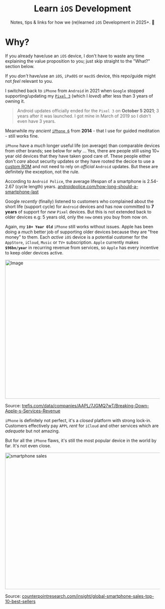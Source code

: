 <div align="center">

# Learn `iOS` Development

Notes, tips &amp; links for how we (re)learned `iOS` Development in 2025+. 📱

</div>

# Why?

If you already have/use an `iOS` device,
I don't have to waste any time
explaining the value proposition to you;
just skip straight to the "What?" section below.

If you _don't_ have/use an `iOS`, `iPadOS` or `macOS` device,
this repo/guide might not _feel_ relevant to you.

I switched back to `iPhone` from `Android` in 2021
when `Google` stopped supporting/updating my 
[`Pixel 3`](https://en.wikipedia.org/wiki/Pixel_3)
(which I _loved_) after less than 3 years of owning it.

> Android updates officially ended for the `Pixel 3` on **October 5 2021**; 3 years after it was launched.
I got mine in March of 2019 so I didn't even have 3 years. 

Meanwhile my _ancient_ 
[`iPhone 6`](https://en.wikipedia.org/wiki/IPhone_6) 
from **2014** - 
that I use for guided meditation -
still works fine.

`iPhone` have a _much_ longer useful life (on average)
than comparable devices from other brands; 
see below for _why_ ...
Yes, there are people still using 10+ year old devices
that they have taken good care of.
These people either don't _care_ about security updates
or they have rooted the decice to use a 
[custom ROM](https://en.wikipedia.org/wiki/Custom_firmware#Android)
and not need to rely on _official_ `Android` updates.
But these are definitely the exception, not the rule.

According to `Android Police`,
the average lifespan of a smartphone is 2.54-2.67 (cycle length) years.
[androidpolice.com/how-long-should-a-smartphone-last](https://www.androidpolice.com/how-long-should-a-smartphone-last/)

Google _recently_ (finally) listened to customers
who complained about the short life (support cycle)
for `Android` devices and has now committed to **7 years**
of support for _new_ `Pixel` devices. 
But this is not extended back to older devices 
e.g: 5 years old,
only the `new` ones you buy from now on.

Again, my **`10+ Year Old`** `iPhone` still works without issues.
Apple has been doing a _much_ better job of supporting older devices
because they are "free money" to them.
Each _active_ `iOS` device is a potential customer for
the `AppStore`, `iCloud`, `Music` or `TV+` subscription.
`Apple` currently makes **`$96bn/year`** 
in recurring revenue from services,
so `Apple` has every incentive 
to keep older devices active.

<img width="908" height="451" alt="Image" src="https://github.com/user-attachments/assets/c8b2301e-830f-4e1c-afa8-ee9613b648c9" />

Source: [trefis.com/data/companies/AAPL/7JGMQ7wT/Breaking-Down-Apple-s-Services-Revenue](https://www.trefis.com/data/companies/AAPL/no-login-required/7JGMQ7wT/Breaking-Down-Apple-s-Services-Revenue-)


`iPhone` is definitely not perfect,
it's a _closed_ platform with strong lock-in.
Customers effectively pay `APPL` _rent_
for `iCloud` and other services
which are _adequate_ but not amazing.

But for all the `iPhone` flaws,
it's still the most popular device in the world by far.
It's not even close.

<img width="783" height="443" alt="smartphone sales" src="https://github.com/user-attachments/assets/0932534e-96d2-42d0-85fa-b03096cdc514" />

Source:
[counterpointresearch.com/insight/global-smartphone-sales-top-10-best-sellers](https://www.counterpointresearch.com/insight/global-smartphone-sales-top-10-best-sellers)

